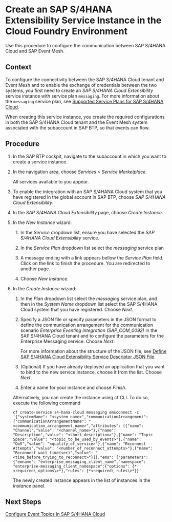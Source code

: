 <!-- loio531a90945a854f60838429dbe1d8bdf5 -->

# Create an SAP S/4HANA Extensibility Service Instance in the Cloud Foundry Environment

Use this procedure to configure the communication between SAP S/4HANA Cloud and SAP Event Mesh.



## Context

To configure the connectivity between the SAP S/4HANA Cloud tenant and Event Mesh and to enable the exchange of credentials between the two systems, you first need to create an *SAP S/4HANA Cloud Extensibility* service instance with service plan `messaging`. For more information about the `messaging` service plan, see [Supported Service Plans for SAP S/4HANA Cloud](Supported_Service_Plans_for_SAP_S4HANA_Cloud_925c00a.md).

When creating this service instance, you create the required configurations in both the SAP S/4HANA Cloud tenant and the Event Mesh system associated with the subaccount in SAP BTP, so that events can flow.



<a name="loio531a90945a854f60838429dbe1d8bdf5__steps_nqw_ngm_lhb"/>

## Procedure

1.  In the SAP BTP cockpit, navigate to the subaccount in which you want to create a service instance.

2.  In the navigation area, choose *Services* \> *Service Marketplace*.

    All services available to you appear.

3.  To enable the integration with an SAP S/4HANA Cloud system that you have registered in the global account in SAP BTP, choose *SAP S/4HANA Cloud Extensibility*.

4.  In the *SAP S/4HANA Cloud Extensibility* page, choose *Create Instance*.

5.  In the *New Instance* wizard:

    1.  In the *Service* dropdown list, ensure you have selected the *SAP S/4HANA Cloud Extensibility* service.

    2.  In the *Service Plan* dropdown list select the *messaging* service plan

    3.  A message ending with a link appears bellow the *Service Plan* field. Click on the link to finish the procedure. You are redirected to another page.

    4.  Choose *New Instance*.


6.  In the *Create Instance* wizard:

    1.  In the *Plan* dropdown list select the *messaging* service plan, and then in the *System Name* dropdown list select the SAP S/4HANA Cloud system that you have registered. Choose *Next*.

    2.  Specify a JSON file or specify parameters in the JSON format to define the communication arrangement for the communication scenario *Enterprise Eventing Integration \(SAP\_COM\_0092\)* in the SAP S/4HANA Cloud tenant and to configure the parameters for the Enterprise Messaging service. Choose *Next*.

        For more information about the structure of the JSON file, see [Define SAP S/4HANA Cloud Extensibility Service Descriptor JSON File](Define_SAP_S4HANA_Cloud_Extensibility_Service_Descriptor_JSON_File_2d50d91.md).

    3.  \(Optional\) If you have already deployed an application that you want to bind to the new service instance, choose it from the list. Choose *Next*.

    4.  Enter a name for your instance and choose *Finish*.


    Alternatively, you can create the instance using cf CLI. To do so, execute the following command

    ```nocode
    cf create-service s4-hana-cloud messaging emsconnect -c '{"systemName": "<system_name>","communicationArrangement": {"communicationArrangementName": "<communication_arrangement_name>","attributes": [{"name": "Channel","value": "<channel_name>"},{"name": "Description","value": "<short_description>"},{"name": "Topic Space","value": "<topic_to_be_used_by_events>"},{"name": "QoS","value": "<quality_of_service>"},{"name": "Reconnect Attempts","value": "<number_of_reconnect_attempts>"},{"name": "Reconnect wait time(sec)","value": "<time_before_trying_to_reconnect>"}]},"ems": {"parameters": {"emname": "enterprise_messaging_client_name","namespace": "enterprise-messaging_client_namespace":{"options": {*<required\_options\>*},"rules": {*<required\_rules\>*}}'
    ```

    The newly created instance appears in the list of instances in the *Instance* panel.




<a name="loio531a90945a854f60838429dbe1d8bdf5__postreq_jjk_j3h_vhb"/>

## Next Steps

[Configure Event Topics in SAP S/4HANA Cloud](Configure_Event_Topics_in_SAP_S4HANA_Cloud_f5bbc57.md)

